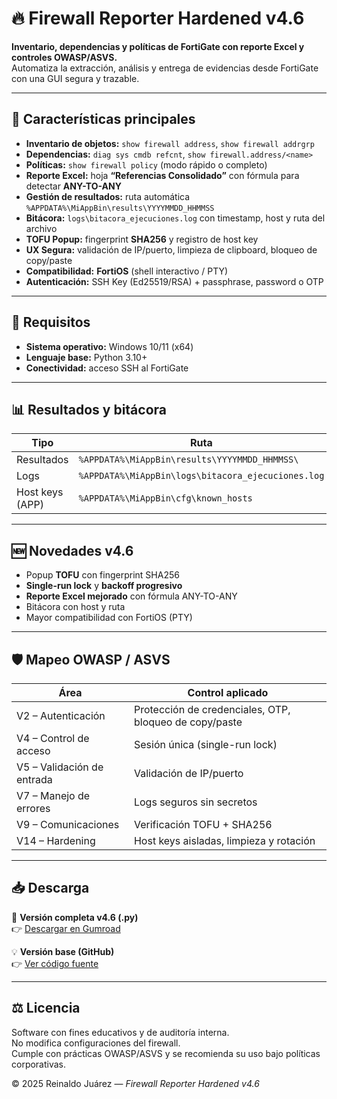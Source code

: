 # 🔥 Firewall Reporter Hardened v4.6

**Inventario, dependencias y políticas de FortiGate con reporte Excel y controles OWASP/ASVS.**  
Automatiza la extracción, análisis y entrega de evidencias desde FortiGate con una GUI segura y trazable.

---

## 🚀 Características principales

- **Inventario de objetos:** `show firewall address`, `show firewall addrgrp`
- **Dependencias:** `diag sys cmdb refcnt`, `show firewall.address/<name>`
- **Políticas:** `show firewall policy` (modo rápido o completo)
- **Reporte Excel:** hoja **“Referencias Consolidado”** con fórmula para detectar **ANY-TO-ANY**
- **Gestión de resultados:** ruta automática `%APPDATA%\MiAppBin\results\YYYYMMDD_HHMMSS`
- **Bitácora:** `logs\bitacora_ejecuciones.log` con timestamp, host y ruta del archivo
- **TOFU Popup:** fingerprint **SHA256** y registro de host key
- **UX Segura:** validación de IP/puerto, limpieza de clipboard, bloqueo de copy/paste
- **Compatibilidad:** **FortiOS** (shell interactivo / PTY)
- **Autenticación:** SSH Key (Ed25519/RSA) + passphrase, password o OTP

---

## 🧩 Requisitos

- **Sistema operativo:** Windows 10/11 (x64)  
- **Lenguaje base:** Python 3.10+  
- **Conectividad:** acceso SSH al FortiGate  

---

## 📊 Resultados y bitácora

| Tipo | Ruta |
|------|------|
| Resultados | `%APPDATA%\MiAppBin\results\YYYYMMDD_HHMMSS\` |
| Logs | `%APPDATA%\MiAppBin\logs\bitacora_ejecuciones.log` |
| Host keys (APP) | `%APPDATA%\MiAppBin\cfg\known_hosts` |

---

## 🆕 Novedades v4.6

- Popup **TOFU** con fingerprint SHA256  
- **Single-run lock** y **backoff progresivo**  
- **Reporte Excel mejorado** con fórmula ANY-TO-ANY  
- Bitácora con host y ruta  
- Mayor compatibilidad con FortiOS (PTY)

---

## 🛡️ Mapeo OWASP / ASVS

| Área | Control aplicado |
|------|------------------|
| V2 – Autenticación | Protección de credenciales, OTP, bloqueo de copy/paste |
| V4 – Control de acceso | Sesión única (single-run lock) |
| V5 – Validación de entrada | Validación de IP/puerto |
| V7 – Manejo de errores | Logs seguros sin secretos |
| V9 – Comunicaciones | Verificación TOFU + SHA256 |
| V14 – Hardening | Host keys aisladas, limpieza y rotación |

---

## 📥 Descarga

🔗 **Versión completa v4.6 (.py)**  
👉 [Descargar en Gumroad](https://relijure.gumroad.com/l/fortigate-script-reporter)  


💡 **Versión base (GitHub)**  
👉 [Ver código fuente](https://github.com/relijure-code-patch-1/FirewallReporterBasic/src/FirewallReporter.py)

---

## ⚖️ Licencia

Software con fines educativos y de auditoría interna.  
No modifica configuraciones del firewall.  
Cumple con prácticas OWASP/ASVS y se recomienda su uso bajo políticas corporativas.

© 2025 Reinaldo Juárez — *Firewall Reporter Hardened v4.6*
